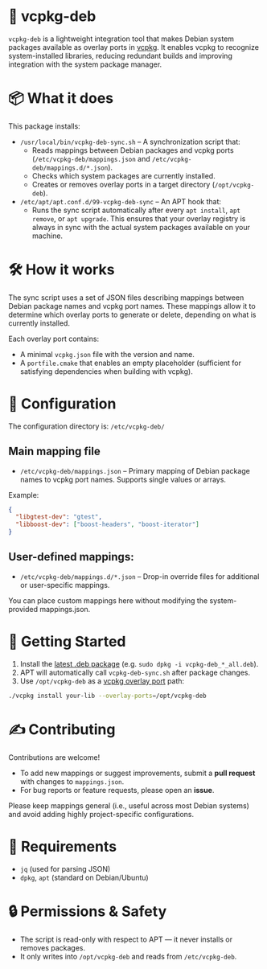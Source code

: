 # 🧩 vcpkg-deb
`vcpkg-deb` is a lightweight integration tool that makes Debian system packages available as overlay ports in [vcpkg](https://github.com/microsoft/vcpkg). It enables vcpkg to recognize system-installed libraries, reducing redundant builds and improving integration with the system package manager.

# 📦 What it does
This package installs:
- `/usr/local/bin/vcpkg-deb-sync.sh` – A synchronization script that:
  - Reads mappings between Debian packages and vcpkg ports (`/etc/vcpkg-deb/mappings.json` and `/etc/vcpkg-deb/mappings.d/*.json`).
  - Checks which system packages are currently installed.
  - Creates or removes overlay ports in a target directory (`/opt/vcpkg-deb`).
- `/etc/apt/apt.conf.d/99-vcpkg-deb-sync` – An APT hook that:
  - Runs the sync script automatically after every `apt install`, `apt remove`, or `apt upgrade`.
This ensures that your overlay registry is always in sync with the actual system packages available on your machine.

# 🛠 How it works
The sync script uses a set of JSON files describing mappings between Debian package names and vcpkg port names. These mappings allow it to determine which overlay ports to generate or delete, depending on what is currently installed.

Each overlay port contains:
- A minimal `vcpkg.json` file with the version and name.
- A `portfile.cmake` that enables an empty placeholder (sufficient for satisfying dependencies when building with vcpkg).

# 📁 Configuration
The configuration directory is: `/etc/vcpkg-deb/`

## Main mapping file
- `/etc/vcpkg-deb/mappings.json` – Primary mapping of Debian package names to vcpkg port names. Supports single values or arrays.

Example:
```json
{
  "libgtest-dev": "gtest",
  "libboost-dev": ["boost-headers", "boost-iterator"]
}
```
## User-defined mappings:
- `/etc/vcpkg-deb/mappings.d/*.json` – Drop-in override files for additional or user-specific mappings.

You can place custom mappings here without modifying the system-provided mappings.json.

# 🚀 Getting Started
1. Install the [latest .deb package](https://github.com/yobeonline/vcpkg-deb/releases/latest) (e.g. `sudo dpkg -i vcpkg-deb_*_all.deb`).
2. APT will automatically call `vcpkg-deb-sync.sh` after package changes.
3. Use `/opt/vcpkg-deb` as a [vcpkg overlay port](https://learn.microsoft.com/en-us/vcpkg/users/overlay-triplets#overlay-ports) path:
```sh
./vcpkg install your-lib --overlay-ports=/opt/vcpkg-deb
```
# ✍️ Contributing
Contributions are welcome!
- To add new mappings or suggest improvements, submit a **pull request** with changes to `mappings.json`.
- For bug reports or feature requests, please open an **issue**.

Please keep mappings general (i.e., useful across most Debian systems) and avoid adding highly project-specific configurations.

# 🧪 Requirements
- `jq` (used for parsing JSON)
- `dpkg`, `apt` (standard on Debian/Ubuntu)

# 🔒 Permissions & Safety
- The script is read-only with respect to APT — it never installs or removes packages.
- It only writes into `/opt/vcpkg-deb` and reads from `/etc/vcpkg-deb`.
